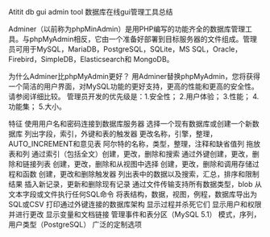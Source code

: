 Atitit db gui admin tool 数据库在线gui管理工具总结


Adminer（以前称为phpMinAdmin）是用PHP编写的功能齐全的数据库管理工具。与phpMyAdmin相反，它由一个准备好部署到目标服务器的文件组成。管理员可用于MySQL，MariaDB，PostgreSQL，SQLite，MS SQL，Oracle，Firebird，SimpleDB，Elasticsearch和 MongoDB。

为什么Adminer比phpMyAdmin更好？
用Adminer替换phpMyAdmin，您将获得一个简洁的用户界面，对MySQL功能的更好支持，更高的性能和更高的安全性。请参阅详细比较。
管理员开发的优先级是：1.安全性； 2.用户体验； 3.性能； 4.功能集； 5.大小。

特征
使用用户名和密码连接到数据库服务器
选择一个现有数据库或创建一个新数据库
列出字段，索引，外键和表的触发器
更改名称，引擎，整理，AUTO_INCREMENT和意见表
阿尔特的名称，类型，整理，注释和缺省值列
拖放表和列
通过索引（包括全文）创建，更改，删除和搜索
通过外键创建，更改，删除和链接列表
创建，更改，删除和从视图中选择
创建，更改，删除和调用存储过程和函数
创建，更改和删除触发器
列出表中的数据以及搜索，汇总，排序和限制结果
插入新记录，更新和删除现有记录
通过文件传输支持所有数据类型，blob
从文本字段或文件执行任何SQL命令
将表结构，数据，视图，例程，数据库导出为SQL或CSV
打印通过外键连接的数据库架构
显示过程并杀死它们
显示用户和权限并进行更改
显示变量和文档链接
管理事件和表分区（MySQL 5.1）
模式，序列，用户类型（PostgreSQL）
广泛的定制选项



